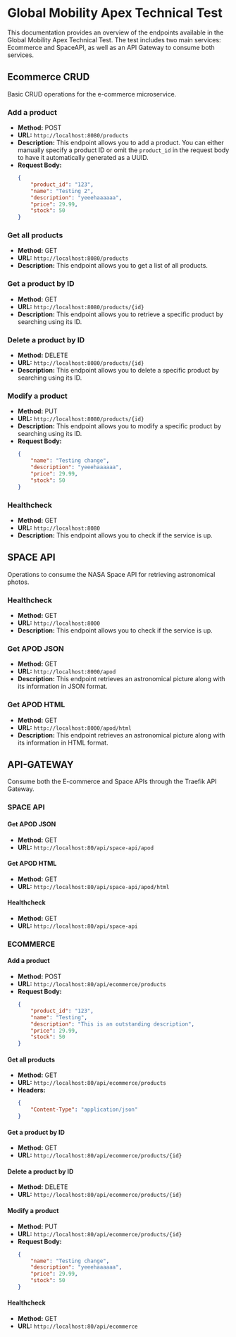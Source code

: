 # Global Mobility Apex Technical Test

This documentation provides an overview of the endpoints available in the Global Mobility Apex Technical Test. The test includes two main services: Ecommerce and SpaceAPI, as well as an API Gateway to consume both services.

## Ecommerce CRUD

Basic CRUD operations for the e-commerce microservice.

### Add a product

- **Method:** POST
- **URL:** `http://localhost:8080/products`
- **Description:** This endpoint allows you to add a product. You can either manually specify a product ID or omit the `product_id` in the request body to have it automatically generated as a UUID.
- **Request Body:**
    ```json
    {
        "product_id": "123",
        "name": "Testing 2",
        "description": "yeeehaaaaaa",
        "price": 29.99,
        "stock": 50
    }
    ```

### Get all products

- **Method:** GET
- **URL:** `http://localhost:8080/products`
- **Description:** This endpoint allows you to get a list of all products.

### Get a product by ID

- **Method:** GET
- **URL:** `http://localhost:8080/products/{id}`
- **Description:** This endpoint allows you to retrieve a specific product by searching using its ID.

### Delete a product by ID

- **Method:** DELETE
- **URL:** `http://localhost:8080/products/{id}`
- **Description:** This endpoint allows you to delete a specific product by searching using its ID.

### Modify a product

- **Method:** PUT
- **URL:** `http://localhost:8080/products/{id}`
- **Description:** This endpoint allows you to modify a specific product by searching using its ID.
- **Request Body:**
    ```json
    {
        "name": "Testing change",
        "description": "yeeehaaaaaa",
        "price": 29.99,
        "stock": 50
    }
    ```

### Healthcheck

- **Method:** GET
- **URL:** `http://localhost:8080`
- **Description:** This endpoint allows you to check if the service is up.

## SPACE API

Operations to consume the NASA Space API for retrieving astronomical photos.

### Healthcheck

- **Method:** GET
- **URL:** `http://localhost:8000`
- **Description:** This endpoint allows you to check if the service is up.

### Get APOD JSON

- **Method:** GET
- **URL:** `http://localhost:8000/apod`
- **Description:** This endpoint retrieves an astronomical picture along with its information in JSON format.

### Get APOD HTML

- **Method:** GET
- **URL:** `http://localhost:8000/apod/html`
- **Description:** This endpoint retrieves an astronomical picture along with its information in HTML format.

## API-GATEWAY

Consume both the E-commerce and Space APIs through the Traefik API Gateway.

### SPACE API

#### Get APOD JSON

- **Method:** GET
- **URL:** `http://localhost:80/api/space-api/apod`

#### Get APOD HTML

- **Method:** GET
- **URL:** `http://localhost:80/api/space-api/apod/html`

#### Healthcheck

- **Method:** GET
- **URL:** `http://localhost:80/api/space-api`

### ECOMMERCE

#### Add a product

- **Method:** POST
- **URL:** `http://localhost:80/api/ecommerce/products`
- **Request Body:**
    ```json
    {
        "product_id": "123",
        "name": "Testing",
        "description": "This is an outstanding description",
        "price": 29.99,
        "stock": 50
    }
    ```

#### Get all products

- **Method:** GET
- **URL:** `http://localhost:80/api/ecommerce/products`
- **Headers:**
    ```json
    {
        "Content-Type": "application/json"
    }
    ```

#### Get a product by ID

- **Method:** GET
- **URL:** `http://localhost:80/api/ecommerce/products/{id}`

#### Delete a product by ID

- **Method:** DELETE
- **URL:** `http://localhost:80/api/ecommerce/products/{id}`

#### Modify a product

- **Method:** PUT
- **URL:** `http://localhost:80/api/ecommerce/products/{id}`
- **Request Body:**
    ```json
    {
        "name": "Testing change",
        "description": "yeeehaaaaaa",
        "price": 29.99,
        "stock": 50
    }
    ```

#### Healthcheck

- **Method:** GET
- **URL:** `http://localhost:80/api/ecommerce`